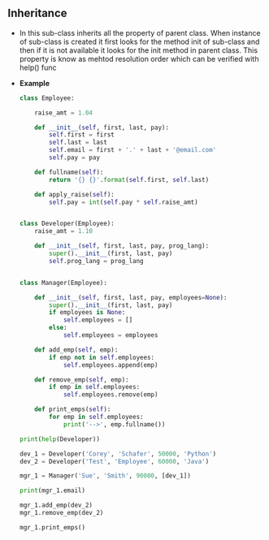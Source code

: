 ## Inheritance

* In this sub-class inherits all the property of parent class. When instance of sub-class is created it first looks for the method init of sub-class and then if it is not available it looks for the init method in parent class. This property is know as mehtod resolution order which can be verified with help() func

* **Example**
  
  ```python
  class Employee:
  
      raise_amt = 1.04
  
      def __init__(self, first, last, pay):
          self.first = first
          self.last = last
          self.email = first + '.' + last + '@email.com'
          self.pay = pay
  
      def fullname(self):
          return '{} {}'.format(self.first, self.last)
  
      def apply_raise(self):
          self.pay = int(self.pay * self.raise_amt)
  
  
  class Developer(Employee):
      raise_amt = 1.10
  
      def __init__(self, first, last, pay, prog_lang):
          super().__init__(first, last, pay)
          self.prog_lang = prog_lang
  
  
  class Manager(Employee):
  
      def __init__(self, first, last, pay, employees=None):
          super().__init__(first, last, pay)
          if employees is None:
              self.employees = []
          else:
              self.employees = employees
  
      def add_emp(self, emp):
          if emp not in self.employees:
              self.employees.append(emp)
  
      def remove_emp(self, emp):
          if emp in self.employees:
              self.employees.remove(emp)
  
      def print_emps(self):
          for emp in self.employees:
              print('-->', emp.fullname())
  
  print(help(Developer))
  
  dev_1 = Developer('Corey', 'Schafer', 50000, 'Python')
  dev_2 = Developer('Test', 'Employee', 60000, 'Java')
  
  mgr_1 = Manager('Sue', 'Smith', 90000, [dev_1])
  
  print(mgr_1.email)
  
  mgr_1.add_emp(dev_2)
  mgr_1.remove_emp(dev_2)
  
  mgr_1.print_emps()
  
  ```

    

